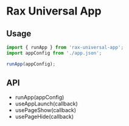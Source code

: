 # Rax Universal App

## Usage
```js
import { runApp } from 'rax-universal-app';
import appConfig from './app.json';

runApp(appConfig);
```

## API
* runApp(appConfig)
* useAppLaunch(callback)
* usePageShow(callback)
* usePageHide(callback)
